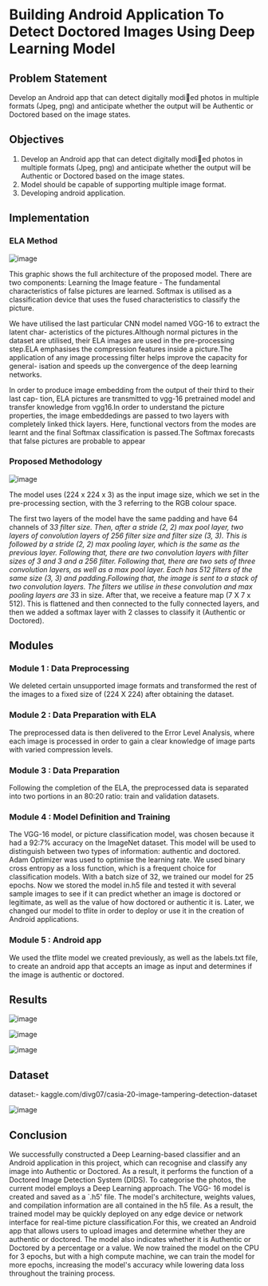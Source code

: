 # Building Android Application To Detect Doctored Images Using Deep Learning Model

## Problem Statement
Develop an Android app that can detect digitally modied photos in multiple formats (Jpeg,
png) and anticipate whether the output will be Authentic or Doctored based on the image
states.

## Objectives
1. Develop an Android app that can detect digitally modied photos in multiple formats (Jpeg,
png) and anticipate whether the output will be Authentic or Doctored based on the image
states.
2. Model should be capable of supporting multiple image format.
3. Developing android application.

## Implementation

### ELA Method

![image](https://github.com/user-attachments/assets/79e68b20-2d0e-4e63-b4ee-4c3428ab9597)

This graphic shows the full architecture of the proposed model. There are two components:
Learning the Image feature - The fundamental characteristics of false pictures are learned.
Softmax is utilised as a classification device that uses the fused characteristics to classify the
picture.

We have utilised the last particular CNN model named VGG-16 to extract the latent char-
acteristics of the pictures.Although normal pictures in the dataset are utilised, their ELA
images are used in the pre-processing step.ELA emphasises the compression features inside a
picture.The application of any image processing filter helps improve the capacity for general-
isation and speeds up the convergence of the deep learning networks.

In order to produce image embedding from the output of their third to their last cap-
tion, ELA pictures are transmitted to vgg-16 pretrained model and transfer knowledge from
vgg16.In order to understand the picture properties, the image embeddedings are passed to
two layers with completely linked thick layers. Here, functional vectors from the modes are
learnt and the final Softmax classification is passed.The Softmax forecasts that
false pictures are probable to appear

### Proposed Methodology

![image](https://github.com/user-attachments/assets/34f4426d-b90d-4033-983d-868f00d32738)

The model uses (224 x 224 x 3) as the input image size, which we set in the pre-processing
section, with the 3 referring to the RGB colour space.

The first two layers of the model have the same padding and have 64 channels of 3*3 filter
size. Then, after a stride (2, 2) max pool layer, two layers of convolution layers of 256 filter
size and filter size (3, 3). This is followed by a stride (2, 2) max pooling layer, which is the
same as the previous layer. Following that, there are two convolution layers with filter sizes
of 3 and 3 and a 256 filter. Following that, there are two sets of three convolution layers, as
well as a max pool layer. Each has 512 filters of the same size (3, 3) and padding.Following
that, the image is sent to a stack of two convolution layers. The filters we utilise in these
convolution and max pooling layers are 3*3 in size. After that, we receive a feature map (7
X 7 x 512). This is flattened and then connected to the fully connected layers, and then we
added a softmax layer with 2 classes to classify it (Authentic or Doctored).


## Modules
### Module 1 : Data Preprocessing
We deleted certain unsupported image formats and transformed the rest of the images to a
fixed size of (224 X 224) after obtaining the dataset.

### Module 2 : Data Preparation with ELA
The preprocessed data is then delivered to the Error Level Analysis, where each image is
processed in order to gain a clear knowledge of image parts with varied compression levels.

### Module 3 : Data Preparation
Following the completion of the ELA, the preprocessed data is separated into two portions
in an 80:20 ratio: train and validation datasets.

### Module 4 : Model Definition and Training
The VGG-16 model, or picture classification model, was chosen because it had a 92:7%
accuracy on the ImageNet dataset. This model will be used to distinguish between two types
of information: authentic and doctored.
Adam Optimizer was used to optimise the learning rate. We used binary cross entropy as
a loss function, which is a frequent choice for classification models. With a batch size of 32,
we trained our model for 25 epochs.
Now we stored the model in.h5 file and tested it with several sample images to see if it can
predict whether an image is doctored or legitimate, as well as the value of how doctored or
authentic it is.
Later, we changed our model to tflite in order to deploy or use it in the creation of Android
applications.

### Module 5 : Android app
We used the tflite model we created previously, as well as the labels.txt file, to create
an android app that accepts an image as input and determines if the image is authentic or
doctored.

## Results

![image](https://github.com/user-attachments/assets/1d1d3a52-185d-452a-990d-4a66a464740d)

![image](https://github.com/user-attachments/assets/863f52e6-4135-461a-8108-dfa4ab8d7392)

![image](https://github.com/user-attachments/assets/2de36903-3d0a-49a1-b9f2-6425f04a41ab)


## Dataset

dataset:- kaggle.com/divg07/casia-20-image-tampering-detection-dataset

![image](https://github.com/user-attachments/assets/6eaa6952-e5cf-4518-903b-7a1c1c7dacb8)


## Conclusion

We successfully constructed a Deep Learning-based classifier and an Android application
in this project, which can recognise and classify any image into Authentic or Doctored. As a
result, it performs the function of a Doctored Image Detection System (DIDS).
To categorise the photos, the current model employs a Deep Learning approach. The VGG-
16 model is created and saved as a `.h5' file. The model's architecture, weights values, and
compilation information are all contained in the h5 file. As a result, the trained model may be
quickly deployed on any edge device or network interface for real-time picture classification.For
this, we created an Android app that allows users to upload images and determine whether
they are authentic or doctored. The model also indicates whether it is Authentic or Doctored
by a percentage or a value.
We now trained the model on the CPU for 3 epochs, but with a high compute machine, we
can train the model for more epochs, increasing the model's accuracy while lowering data loss
throughout the training process.






